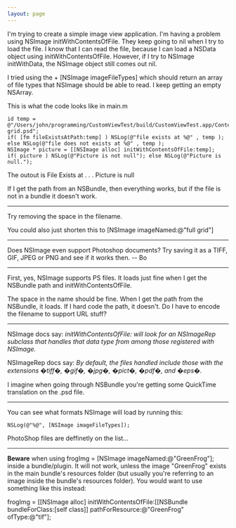 ```yaml
---
layout: page
---
```


I'm trying to create a simple image view application. I'm having a problem using NSImage initWithContentsOfFile.  They keep going to nil when I try to load the file.  I know that I can read the file, because I can load a NSData object using initWithContentsOfFile.  However, if I try to NSImage initWithData, the NSImage object still comes out nil.

I tried using the + [NSImage imageFileTypes] which should return an array of file types that NSImage should be able to read.  I keep getting an empty NSArray.

This is what the code looks like in main.m

    
    id temp = @"/Users/john/programming/CustomViewTest/build/CustomViewTest.app/Contents/Resources/full grid.psd";
    if( [fm fileExistsAtPath:temp] ) NSLog(@"file exists at %@" , temp ); else NSLog(@"file does not exists at %@" , temp );
    NSImage * picture = [[NSImage alloc] initWithContentsOfFile:temp];
    if( picture ) NSLog(@"Picture is not null"); else NSLog(@"Picture is null.");


The outout is 
   File Exists at . . . 
   Picture is null

If I get the path from an NSBundle, then everything works, but if the file is not in a bundle it doesn't work.

----

Try removing the space in the filename.

You could also just shorten this to     [NSImage imageNamed:@"full grid"]

----

Does NSImage even support Photoshop documents?  Try saving it as a TIFF, GIF, JPEG or PNG and see if it works then.  -- Bo

----

First, yes, NSImage supports PS files.  It loads just fine when I get the NSBundle path and initWithContentsOfFile.

The space in the name should be fine.  When I get the path from the NSBundle, it loads.  If I hard code the path, it doesn't.  Do I have to encode the filename to support URL stuff?

----

NSImage docs say: *initWithContentsOfFile: will look for an NSImageRep subclass that handles that data type from among those registered with NSImage.*

NSImageRep docs say: *By default, the files handled include those with the extensions �tiff�, �gif�, �jpg�, �pict�, �pdf�, and �eps�.*

I imagine when going through NSBundle you're getting some QuickTime translation on the .psd file.

----

You can see what formats NSImage will load by running this:
    
    NSLog(@"%@", [NSImage imageFileTypes]);


PhotoShop files are deffinetly on the list...

----

**Beware** when using     frogImg = [NSImage imageNamed:@"GreenFrog"]; inside a bundle/plugin. It will not work, unless the image "GreenFrog" exists in the main bundle's resources folder (but usually you're referring to an image inside the bundle's resources folder). You would want to use something like this instead: 
    
frogImg = [[NSImage alloc] initWithContentsOfFile:[[NSBundle bundleForClass:[self class]] pathForResource:@"GreenFrog" ofType:@"tif"];
